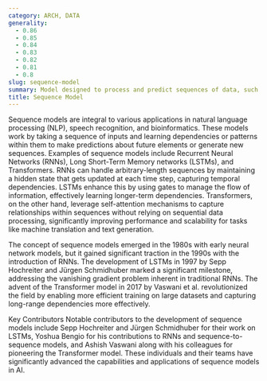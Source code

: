 ```yaml
---
category: ARCH, DATA
generality:
  - 0.86
  - 0.85
  - 0.84
  - 0.83
  - 0.82
  - 0.81
  - 0.8
slug: sequence-model
summary: Model designed to process and predict sequences of data, such as time series, text, or biological sequences.
title: Sequence Model
---
```


Sequence models are integral to various applications in natural language processing (NLP), speech recognition, and bioinformatics. These models work by taking a sequence of inputs and learning dependencies or patterns within them to make predictions about future elements or generate new sequences. Examples of sequence models include Recurrent Neural Networks (RNNs), Long Short-Term Memory networks (LSTMs), and Transformers. RNNs can handle arbitrary-length sequences by maintaining a hidden state that gets updated at each time step, capturing temporal dependencies. LSTMs enhance this by using gates to manage the flow of information, effectively learning longer-term dependencies. Transformers, on the other hand, leverage self-attention mechanisms to capture relationships within sequences without relying on sequential data processing, significantly improving performance and scalability for tasks like machine translation and text generation.

The concept of sequence models emerged in the 1980s with early neural network models, but it gained significant traction in the 1990s with the introduction of RNNs. The development of LSTMs in 1997 by Sepp Hochreiter and Jürgen Schmidhuber marked a significant milestone, addressing the vanishing gradient problem inherent in traditional RNNs. The advent of the Transformer model in 2017 by Vaswani et al. revolutionized the field by enabling more efficient training on large datasets and capturing long-range dependencies more effectively.

Key Contributors
Notable contributors to the development of sequence models include Sepp Hochreiter and Jürgen Schmidhuber for their work on LSTMs, Yoshua Bengio for his contributions to RNNs and sequence-to-sequence models, and Ashish Vaswani along with his colleagues for pioneering the Transformer model. These individuals and their teams have significantly advanced the capabilities and applications of sequence models in AI.
